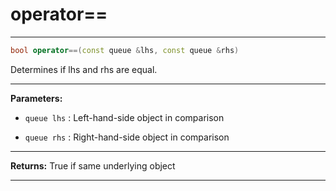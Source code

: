 # operator==

---

```cpp
bool operator==(const queue &lhs, const queue &rhs)
```


Determines if lhs and rhs are equal. 


---
**Parameters:**

 - `queue lhs`
: Left-hand-side object in comparison 

 - `queue rhs`
: Right-hand-side object in comparison 


---
**Returns:** True if same underlying object 

---
